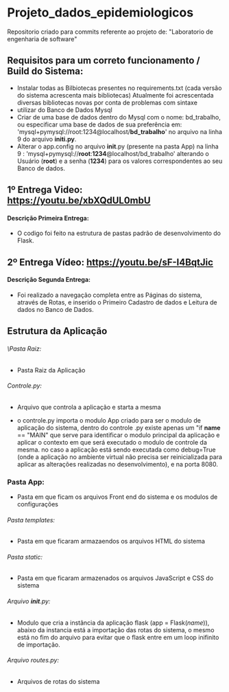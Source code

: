 # Projeto_dados_epidemiologicos
Repositorio criado para commits referente ao projeto de: "Laboratorio de engenharia de software"

## Requisitos para um correto funcionamento / Build do Sistema:

* Instalar todas as Bilbiotecas presentes no requirements.txt (cada versão do sistema acrescenta mais bibliotecas) Atualmente foi acrescentada diversas bibliotecas novas por conta de problemas com sintaxe 
* utilizar do Banco de Dados Mysql
* Criar de uma base de dados dentro do Mysql com o nome: bd_trabalho, ou especificar uma base de dados de sua preferência em: 'mysql+pymysql://root:1234@localhost/__bd_trabalho__' no arquivo na linha 9 do arquivo __initi.py__.
* Alterar o app.config no arquivo ____init____.py (presente na pasta App) na linha 9 : 
'mysql+pymysql://__root__:__1234__@localhost/bd_trabalho'
alterando o Usuário (__root__) e a senha (__1234__) para os valores correspondentes ao seu Banco de dados.


## 1º Entrega Video: https://youtu.be/xbXQdUL0mbU

#### Descrição Primeira Entrega:
* O codigo foi feito na estrutura de pastas padrão de desenvolvimento do Flask.

## 2º Entrega Vídeo: https://youtu.be/sF-I4BqtJic

#### Descrição Segunda Entrega:
* Foi realizado a navegação completa entre as Páginas do sistema, através de Rotas, e inserido o Primeiro Cadastro de dados e Leitura de dados no Banco de Dados.



## Estrutura da Aplicação

###### \Pasta Raiz: 
* Pasta Raiz da Aplicação

###### Controle.py: 
* Arquivo que controla a aplicação e starta a mesma

* o controle.py importa o modulo App criado para ser o modulo de aplicação do sistema, dentro do controle .py existe apenas um "if __name__ == "MAIN"
que serve para identificar o modulo principal da aplicação e aplicar o contexto em que será executado o modulo de controle da mesma.
no caso a aplicação está sendo executada como debug=True (onde a aplicação no ambiente virtual não precisa ser reinicializada para aplicar as alterações realizadas      no desenvolvimento), e na porta 8080.
  
### Pasta App:
  * Pasta em que ficam os arquivos Front end do sistema e os modulos de configurações

  ###### Pasta templates:
  * Pasta em que ficaram armazaendos os arquivos HTML do sistema
  
  ###### Pasta static:
 * Pasta em que ficaram armazenados os arquivos JavaScript e CSS do sistema
 
  ###### Arquivo __init__.py: 
  
  * Modulo que cria a instância da aplicação flask (app = Flask(_name_)), abaixo da instancia está a importação das rotas do sistema, o mesmo está no fim do arquivo para evitar que o flask entre em um loop inifinito de importação.

 ###### Arquivo routes.py: 
 * Arquivos de rotas do sistema

